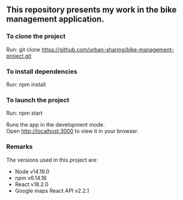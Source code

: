 ## This repository presents my work in the bike management application.

### To clone the project
Run: git clone https://github.com/urban-sharing/bike-management-project.git

### To install dependencies
Run: npm install

### To launch the project 
Run: npm start

Runs the app in the development mode.\
Open [http://localhost:3000](http://localhost:3000) to view it in your browser.

### Remarks
The versions used in this project are:
- Node v14.19.0
- npm v6.14.16
- React v18.2.0
- Google maps React API v2.2.1